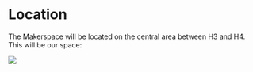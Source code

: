 # Location

The Makerspace will be located on the central area between H3 and H4. This will be our space:

![](/images/space_neu.jpg)
